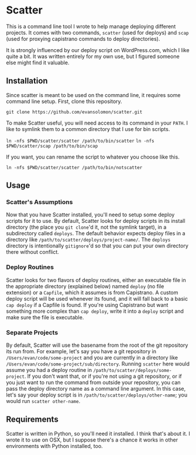 # Scatter

This is a command line tool I wrote to help manage deploying different projects.  It comes with two commands, `scatter` (used for deploys) and `scap` (used for proxying capistrano commands to deploy directories).

It is strongly influenced by our deploy script on WordPress.com, which I like quite a bit.  It was written entirely for my own use, but I figured someone else might find it valuable.

## Installation

Since scatter is meant to be used on the command line, it requires some command line setup.  First, clone this repository.

`git clone https://github.com/evansolomon/scatter.git`

To make Scatter useful, you will need access to its command in your `PATH`.  I like to symlink them to a common directory that I use for bin scripts.

`ln -nfs $PWD/scatter/scatter /path/to/bin/scatter`
`ln -nfs $PWD/scatter/scap /path/to/bin/scap`

If you want, you can rename the script to whatever you choose like this.

`ln -nfs $PWD/scatter/scatter /path/to/bin/notscatter`

## Usage

### Scatter's Assumptions
Now that you have Scatter installed, you'll need to setup some deploy scripts for it to use.  By default, Scatter looks for deploy scripts in its install directory (the place you `git clone`'d it, not the symlink target), in a subdirectory called `deploys`.  The default behavior expects deploy files in a directory like `/path/to/scatter/deploys/project-name/`.  The `deploys` directory is intentionally `gitignore`'d so that you can put your own directory there without conflict.

### Deploy Routines
Scatter looks for two flavors of deploy routines, either an executable file in the appropriate directory (explained below) named `deploy` (no file extension) or a `Capfile`, which it assumes is from Capistrano.  A custom deploy script will be used whenever its found, and it will fall back to a basic `cap deploy` if a Capfile is found.  If you're using Capistrano but want something more complex than `cap deploy`, write it into a `deploy` script and make sure the file is executable.

### Separate Projects
By default, Scatter will use the basename from the root of the git repository its run from.  For example, let's say you have a git repository in `/Users/evan/code/some-project` and you are currently in a directory like `/Users/evan/code/some-project/sub/directory`.  Running `scatter` here would assume you had a deploy routine in `/path/to/scatter/deploys/some-project`.  If you don't want that, or if you're not using a git repository, or if you just want to run the command from outside your repository, you can pass the deploy directory name as a command line argument.  In this case, let's say your deploy script is in `/path/to/scatter/deploys/other-name`; you would run `scatter other-name`.


## Requirements
Scatter is written in Python, so you'll need it installed.  I think that's about it.  I wrote it to use on OSX, but I suppose there's a chance it works in other environments with Python installed, too.
